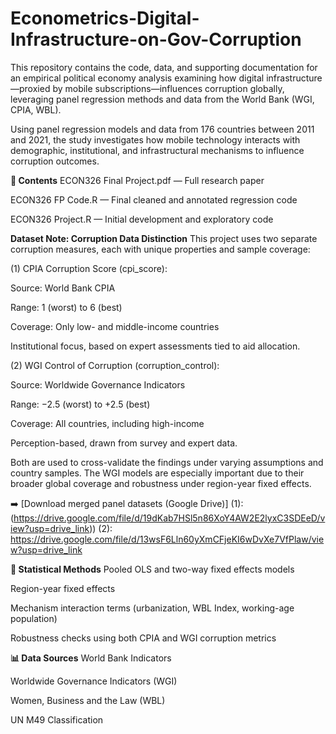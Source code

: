 # Econometrics-Digital-Infrastructure-on-Gov-Corruption
This repository contains the code, data, and supporting documentation for an empirical political economy analysis examining how digital infrastructure—proxied by mobile subscriptions—influences corruption globally, leveraging panel regression methods and data from the World Bank (WGI, CPIA, WBL).

Using panel regression models and data from 176 countries between 2011 and 2021, the study investigates how mobile technology interacts with demographic, institutional, and infrastructural mechanisms to influence corruption outcomes.

**📁 Contents**
ECON326 Final Project.pdf — Full research paper

ECON326 FP Code.R — Final cleaned and annotated regression code

ECON326 Project.R — Initial development and exploratory code

**Dataset Note: Corruption Data Distinction**
This project uses two separate corruption measures, each with unique properties and sample coverage:

(1) CPIA Corruption Score (cpi_score):

Source: World Bank CPIA

Range: 1 (worst) to 6 (best)

Coverage: Only low- and middle-income countries

Institutional focus, based on expert assessments tied to aid allocation.

(2) WGI Control of Corruption (corruption_control):

Source: Worldwide Governance Indicators

Range: −2.5 (worst) to +2.5 (best)

Coverage: All countries, including high-income

Perception-based, drawn from survey and expert data.

Both are used to cross-validate the findings under varying assumptions and country samples. The WGI models are especially important due to their broader global coverage and robustness under region-year fixed effects.

➡️ [Download merged panel datasets (Google Drive)]  (1): (https://drive.google.com/file/d/19dKab7HSl5n86XoY4AW2E2lyxC3SDEeD/view?usp=drive_link)) 
(2): https://drive.google.com/file/d/13wsF6Lln60yXmCFjeKI6wDvXe7VfPlaw/view?usp=drive_link



**🧪 Statistical Methods**
Pooled OLS and two-way fixed effects models

Region-year fixed effects

Mechanism interaction terms (urbanization, WBL Index, working-age population)

Robustness checks using both CPIA and WGI corruption metrics

**📊 Data Sources**
World Bank Indicators

Worldwide Governance Indicators (WGI)

Women, Business and the Law (WBL)

UN M49 Classification

